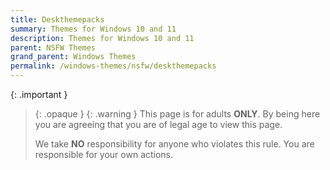 ```yaml
---
title: Deskthemepacks
summary: Themes for Windows 10 and 11
description: Themes for Windows 10 and 11
parent: NSFW Themes
grand_parent: Windows Themes
permalink: /windows-themes/nsfw/deskthemepacks
---
```


{: .important }
> {: .opaque }
> {: .warning }
> This page is for adults **ONLY**. By being here you are agreeing that you are of legal age to view this page.
>
> We take **NO** responsibility for anyone who violates this rule. You are responsible for your own actions.

<!-- ////////////////////////////////////////////////////////////////////////////////////////////////////////////////////// -->

[WIP]: /WIP

<!-- ////////////////////////////////////////////////////////////////////////////////////////////////////////////////////// -->

